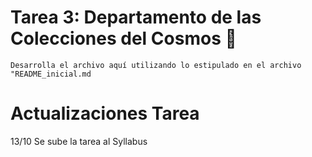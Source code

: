 # Tarea 3: Departamento de las Colecciones del Cosmos 🌌

`Desarrolla el archivo aquí utilizando lo estipulado en el archivo "README_inicial.md`

# Actualizaciones Tarea

13/10 Se sube la tarea al Syllabus

